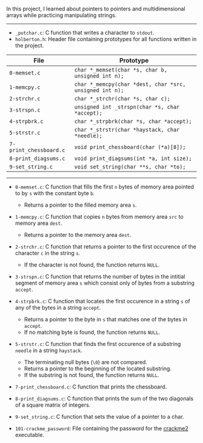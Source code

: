 In this project, I learned about pointers to pointers and multidimensional arrays while practicing manipulating strings.

---

* `_putchar.c`: C function that writes a character to `stdout`.
* `holberton.h`: Header file containing prototypes for all functions written in the project.

| File         | Prototype                                               |
| ------------ | ------------------------------------------------------- |
| `0-memset.c` | `char *_memset(char *s, char b, unsigned int n);`       |
| `1-memcpy.c` | `char *_memcpy(char *dest, char *src, unsigned int n);` |
| `2-strchr.c` | `char *_strchr(char *s, char c);`                       |
| `3-strspn.c` | `unsigned int _strspn(char *s, char *accept);`          |
| `4-strpbrk.c` | `char *_strpbrk(char *s, char *accept);`               |
| `5-strstr.c` | `char *_strstr(char *haystack, char *needle);`          |
| `7-print_chessboard.c` | `void print_chessboard(char (*a)[8]);`        |
| `8-print_diagsums.c` | `void print_diagsums(int *a, int size);`        |
| `9-set_string.c` | `void set_string(char **s, char *to);`              |

---

* `0-memset.c`: C function that fills the first `n` bytes of memory area pointed to by `s` with the constant byte `b`.
  * Returns a pointer to the filled memory area `s`.

* `1-memcpy.c`: C function that copies `n` bytes from memory area `src` to memory area `dest`.
  * Returns a pointer to the memory area `dest`.

* `2-strchr.c`: C function that returns a pointer to the first occurence of the character `c` in the string `s`.
  * If the character is not found, the function returns `NULL`.

* `3-strspn.c`: C function that returns the number of bytes in the intitial segment of memory area `s` which consist only of bytes from a substring `accept`.
* `4-strpbrk.c`: C function that locates the first occurence in a string `s` of any of the bytes in a string `accept`.
  * Returns a pointer to the byte in `s` that matches one of the bytes in `accept`.
  * If no matching byte is found, the function returns `NULL`.

* `5-strstr.c`: C function that finds the first occurence of a substring `needle` in a string `haystack`.
  * The terminating null bytes (`\0`) are not compared.
  * Returns a pointer to the beginning of the located substring.
  * If the substring is not found, the function returns `NULL`.

* `7-print_chessboard.c`: C function that prints the chessboard.
* `8-print_diagsums.c`: C function that prints the sum of the two diagonals of a square matrix of integers.
* `9-set_string.c`: C function that sets the value of a pointer to a char.
* `101-crackme_password`: File containing the password for the [crackme2](https://github.com/holbertonschool/0x06.c) executable.
